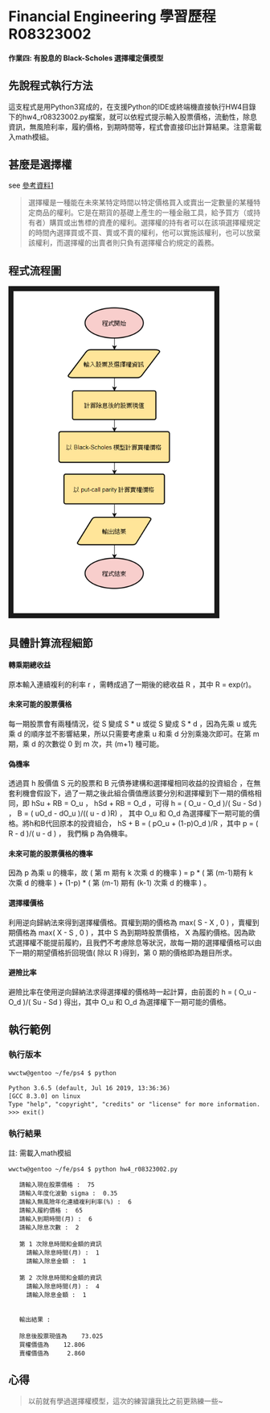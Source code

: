 # Financial Engineering  學習歷程  R08323002

#### 作業四: 有股息的 Black-Scholes 選擇權定價模型

## 先說程式執行方法

這支程式是用Python3寫成的，在支援Python的IDE或終端機直接執行HW4目錄下的hw4_r08323002.py檔案，就可以依程式提示輸入股票價格，流動性，除息資訊，無風險利率，履約價格，到期時間等，程式會直接印出計算結果。注意需載入math模組。


## 甚麼是選擇權
see [參考資料1](https://wiki.mbalib.com/zh-tw/%E6%9C%9F%E6%9D%83)  
>選擇權是一種能在未來某特定時間以特定價格買入或賣出一定數量的某種特定商品的權利。它是在期貨的基礎上產生的一種金融工具，給予買方（或持有者）購買或出售標的資產的權利。選擇權的持有者可以在該項選擇權規定的時間內選擇買或不買、賣或不賣的權利，他可以實施該權利，也可以放棄該權利，而選擇權的出賣者則只負有選擇權合約規定的義務。  

## 程式流程圖

<img src="/HW4/hw4_flow.png" width = "400" height = "640" border="10" />

## 具體計算流程細節

#### 轉乘期總收益
原本輸入連續複利的利率 r ，需轉成過了一期後的總收益 R ，其中 R = exp(r)。  
#### 未來可能的股票價格
每一期股票會有兩種情況，從 S 變成 S * u 或從 S 變成 S * d ，因為先乘 u 或先乘 d 的順序並不影響結果，所以只需要考慮乘 u 和乘 d 分別乘幾次即可。在第 m 期，乘 d 的次數從 0 到 m 次，共 (m+1) 種可能。  
#### 偽機率
透過買 h 股價值 S 元的股票和 B 元債券建構和選擇權相同收益的投資組合 ，在無套利機會假設下，過了一期之後此組合價值應該要分別和選擇權到下一期的價格相同，即 hSu + RB = O_u ， hSd + RB = O_d ，可得 h = ( O_u - O_d )/( Su - Sd ) ， B = ( uO_d - dO_u )/(( u - d )R) ， 其中 O_u 和 O_d 為選擇權下一期可能的價格。將h和B代回原本的投資組合， hS + B = ( pO_u + (1-p)O_d )/R ，其中 p = ( R - d )/( u - d ) ， 我們稱 p 為偽機率。  
#### 未來可能的股票價格的機率
因為 p 為乘 u 的機率，故 ( 第 m 期有 k 次乘 d 的機率 ) =  p * ( 第 (m-1)期有 k 次乘 d 的機率 ) + (1-p) * ( 第 (m-1) 期有 (k-1) 次乘 d 的機率 ) 。  
#### 選擇權價格
利用逆向歸納法來得到選擇權價格。買權到期的價格為 max( S - X , 0 ) ，賣權到期價格為 max( X - S , 0 ) ，其中 S 為到期時股票價格， X 為履約價格。因為歐式選擇權不能提前履約，且我們不考慮除息等狀況，故每一期的選擇權價格可以由下一期的期望價格折回現值( 除以 R )得到，第 0 期的價格即為題目所求。  
#### 避險比率
避險比率在使用逆向歸納法求得選擇權的價格時一起計算，由前面的 h = ( O_u - O_d )/( Su - Sd ) 得出，其中 O_u 和 O_d 為選擇權下一期可能的價格。  

## 執行範例

### 執行版本
```
wwctw@gentoo ~/fe/ps4 $ python
```
```
Python 3.6.5 (default, Jul 16 2019, 13:36:36) 
[GCC 8.3.0] on linux
Type "help", "copyright", "credits" or "license" for more information.
>>> exit()
```
### 執行結果
註: 需載入math模組

```
wwctw@gentoo ~/fe/ps4 $ python hw4_r08323002.py 
```
```
   請輸入現在股票價格 :  75
   請輸入年度化波動 sigma :  0.35
   請輸入無風險年化連續複利利率(%) :  6
   請輸入履約價格 :  65
   請輸入到期時間(月) :  6
   請輸入除息次數 :  2

   第 1 次除息時間和金額的資訊
     請輸入除息時間(月) :  1
     請輸入除息金額 :  1

   第 2 次除息時間和金額的資訊
     請輸入除息時間(月) :  4
     請輸入除息金額 :  1


   輸出結果 :  

   除息後股票現值為    73.025 
   買權價值為    12.806 
   賣權價值為     2.860 

```

## 心得
> 以前就有學過選擇權模型，這次的練習讓我比之前更熟練一些~
